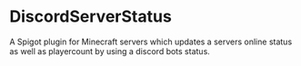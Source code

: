 # DiscordServerStatus
A Spigot plugin for Minecraft servers which updates a servers online status as well as playercount by using a discord bots status.
